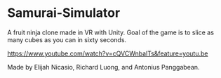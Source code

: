 # Samurai-Simulator
A fruit ninja clone made in VR with Unity. Goal of the game is to slice as many cubes as you can in sixty seconds.

https://www.youtube.com/watch?v=cQVCWnbalTs&feature=youtu.be

Made by Elijah Nicasio, Richard Luong, and Antonius Panggabean.
